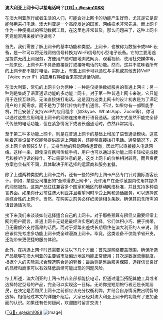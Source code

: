 **澳大利亚上网卡可以接电话吗？[[TG💪+ @esim1088](https://t.me/s/esim1088)]**

在澳大利亚旅行或者生活的人们，可能会对上网卡的功能产生好奇，尤其是它是否能够用来打电话。澳大利亚是一个高度发达的国家，网络技术非常先进，而上网卡作为一种便携式的移动数据工具，在这里也非常普及。那么问题来了，这种上网卡究竟能否用来接听电话呢？

首先，我们需要了解上网卡的基本功能和类型。上网卡，也被称为数据卡或MiFi设备，是一种可以将无线网络信号转换为Wi-Fi信号的小型电子设备。它的主要用途是提供无线上网服务，方便用户随时随地浏览网页、观看视频、使用社交媒体等。一般来说，上网卡并不具备直接拨打或接听电话的功能。然而，这并不意味着所有的上网卡都不能打电话。实际上，有些上网卡可以通过与手机或其他支持VoIP（Voice over IP）的应用程序结合来实现通话功能。

在澳大利亚，常见的上网卡分为两种：一种是仅提供数据服务的普通上网卡；另一种则是集成了语音通话功能的多功能上网卡。对于第一种普通上网卡来说，它只能用于连接互联网，无法直接拨打电话。这是因为这类上网卡的设计初衷是为了满足用户的上网需求，而不是为了替代传统的手机通信。不过，如果你有一部智能手机，并且安装了支持VoIP的应用程序（如Skype、WhatsApp、Zoom等），你可以通过这些应用利用上网卡的网络连接来进行语音通话。这种方式虽然不能完全替代传统的电话功能，但在紧急情况下或者长途通话时，依然非常实用。

至于第二种多功能上网卡，则是在普通上网卡的基础上增加了语音通话模块。这意味着这类设备不仅能够提供高速上网服务，还能够直接拨打电话。通常情况下，这类上网卡会预装SIM卡，支持当地的移动网络运营商，因此可以直接接入电话网络。这样一来，即使没有携带传统手机，用户也可以通过多功能上网卡轻松完成拨号和接听电话的操作。不过需要注意的是，这类上网卡的价格相对较高，而且资费方案也会有所不同，具体取决于所选择的运营商和服务套餐。

除了上述两种类型的上网卡之外，还有一些特殊的上网卡产品专门针对国际游客设计。例如，某些公司推出的“全球漫游上网卡”，允许用户在全球范围内使用其提供的网络服务。这类产品往往兼容多个国家和地区的移动网络标准，并且支持多种语言界面。如果你计划前往澳大利亚并且希望同时享受上网和通话服务，可以选择这类综合性的上网卡。当然，在购买之前务必仔细阅读相关条款，确保其包含所需的语音通话功能。

接下来我们来谈谈如何选择适合自己的上网卡。对于那些预算有限但又需要经常上网的用户而言，普通上网卡无疑是最经济实惠的选择。它们体积小巧、便于携带，且无需额外支付高昂的话费。而对于频繁出差或长期居住在澳大利亚的人来说，则应该优先考虑多功能上网卡或全球漫游上网卡。毕竟，这类设备不仅能节省开支，还能带来更便捷的服务体验。

此外，在挑选上网卡时还需要关注以下几个方面：首先是网络覆盖范围，确保所选产品能够在澳大利亚的主要城市及偏远地区均能正常使用；其次是数据流量额度，根据个人的实际需求合理选购合适的套餐；最后则是售后服务保障，选择信誉良好的品牌和商家可以有效降低后续可能出现的问题风险。

综上所述，澳大利亚的上网卡并非全部都能接电话，但通过适当搭配其他工具或者选择特定型号的产品，完全可以实现这一目标。无论你是短期旅行者还是长期居民，在决定是否购买上网卡之前都应该充分权衡利弊，并结合自身情况做出明智的选择。相信经过本文的详细介绍后，大家已经对澳大利亚上网卡的功能有了更加全面的认识。如果还有任何疑问，欢迎随时留言交流！

[[TG💪+ @esim1088](https://t.me/s/esim1088) ![Image](https://i.postimg.cc/4NQfJmqS/Snipaste-2025-05-13-00-14-12.png)]